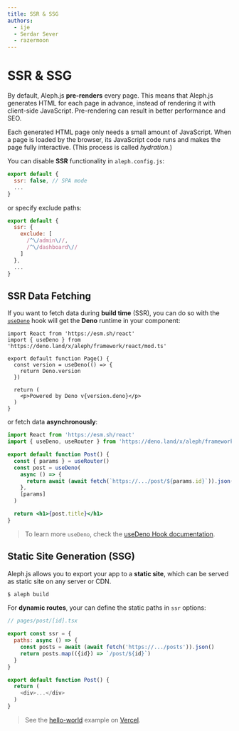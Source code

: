 ```yaml
---
title: SSR & SSG
authors:
  - ije
  - Serdar Sever
  - razermoon
---
```


# SSR & SSG

By default, Aleph.js **pre-renders** every page. This means that Aleph.js generates HTML for each page in advance, instead of rendering it with client-side JavaScript. Pre-rendering can result in better performance and SEO.

Each generated HTML page only needs a small amount of JavaScript. When a page is loaded by the browser, its JavaScript code runs and makes the page fully interactive. (This process is called _hydration_.)

You can disable **SSR** functionality in `aleph.config.js`:

```javascript
export default {
  ssr: false, // SPA mode
  ...
}
```

or specify exclude paths:

```javascript
export default {
  ssr: {
    exclude: [
      /^\/admin\//,
      /^\/dashboard\//
    ]
  },
  ...
}
```

## SSR Data Fetching

If you want to fetch data during **build time** (SSR), you can do so with the [`useDeno`](/docs/api-reference/mod.ts#useDeno) hook will get the **Deno** runtime in your component:

```jsx{5-7}
import React from 'https://esm.sh/react'
import { useDeno } from 'https://deno.land/x/aleph/framework/react/mod.ts'

export default function Page() {
  const version = useDeno(() => {
    return Deno.version
  })

  return (
    <p>Powered by Deno v{version.deno}</p>
  )
}
```

or fetch data **asynchronously**:

```jsx
import React from 'https://esm.sh/react'
import { useDeno, useRouter } from 'https://deno.land/x/aleph/framework/react/mod.ts'

export default function Post() {
  const { params } = useRouter()
  const post = useDeno(
    async () => {
      return await (await fetch(`https://.../post/${params.id}`)).json()
    },
    [params]
  )

  return <h1>{post.title}</h1>
}
```

> To learn more `useDeno`, check the [useDeno Hook documentation](/docs/advanced-features/use-deno-hook).

## Static Site Generation (SSG)

Aleph.js allows you to export your app to a **static site**, which can be served as static site on any server or CDN.

```bash
$ aleph build
```

For **dynamic routes**, your can define the static paths in `ssr` options:

```javascript
// pages/post/[id].tsx

export const ssr = {
  paths: async () => {
    const posts = await (await fetch('https://.../posts')).json()
    return posts.map(({id}) => `/post/${id}`)
  }
}

export default function Post() {
  return (
    <div>...</div>
  )
}
```

> See the [hello-world](https://alephjs-hello-world.vercel.app/) example on [Vercel](https://vercel.com).
